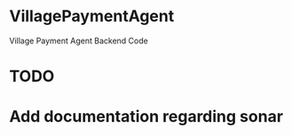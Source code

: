 # VillagePaymentAgent
Village Payment Agent Backend Code


# TODO
# Add documentation regarding sonar